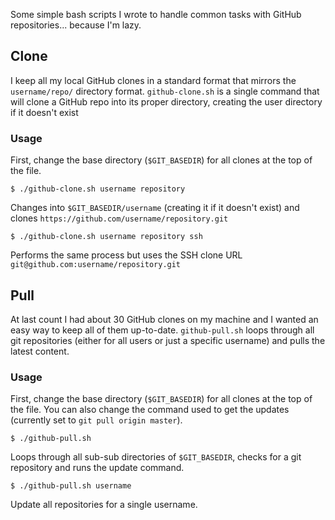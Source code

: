 Some simple bash scripts I wrote to handle common tasks with GitHub repositories... because I'm lazy.

## Clone

I keep all my local GitHub clones in a standard format that mirrors the `username/repo/` directory format.
`github-clone.sh` is a single command that will clone a GitHub repo into its proper directory, creating the user directory if it doesn't exist

### Usage

First, change the base directory (`$GIT_BASEDIR`) for all clones at the top of the file.

    $ ./github-clone.sh username repository

Changes into `$GIT_BASEDIR/username` (creating it if it doesn't exist) and clones `https://github.com/username/repository.git`

    $ ./github-clone.sh username repository ssh

Performs the same process but uses the SSH clone URL `git@github.com:username/repository.git`

## Pull

At last count I had about 30 GitHub clones on my machine and I wanted an easy way to keep all of them up-to-date.
`github-pull.sh` loops through all git repositories (either for all users or just a specific username) and pulls the latest content.

### Usage

First, change the base directory (`$GIT_BASEDIR`) for all clones at the top of the file.
You can also change the command used to get the updates (currently set to `git pull origin master`).

    $ ./github-pull.sh

Loops through all sub-sub directories of `$GIT_BASEDIR`, checks for a git repository and runs the update command.

    $ ./github-pull.sh username

Update all repositories for a single username.

